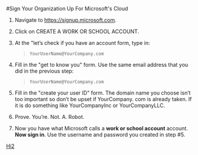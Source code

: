 #Sign Your Organization Up For Microsoft's Cloud

1.	Navigate to https://signup.microsoft.com.

2.	Click on CREATE A WORK OR SCHOOL ACCOUNT.

3.	At the "let’s check if you have an account form, type in:

    > `YourUserName@YourCompany.com`

4.	Fill in the "get to know you" form. Use the same email address that you did in the previous step:

    > `YourUserName@YourCompany.com`

5.	Fill in the "create your user ID" form. The domain name you choose isn’t too important so don’t be upset if YourCompany. com is already taken. If it is do something like YourCompanyInc or YourCompanyLLC.

6.	Prove. You’re. Not. A. Robot.

7.	Now you have what Microsoft calls a **work or school account** account. **Now sign in**. Use the username and password you created in step #5.


[Hi2](images/signIn.jpg)
